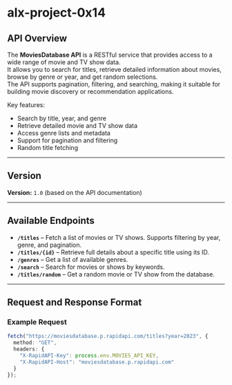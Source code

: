# alx-project-0x14

## API Overview
The **MoviesDatabase API** is a RESTful service that provides access to a wide range of movie and TV show data.  
It allows you to search for titles, retrieve detailed information about movies, browse by genre or year, and get random selections.  
The API supports pagination, filtering, and searching, making it suitable for building movie discovery or recommendation applications.

Key features:
- Search by title, year, and genre
- Retrieve detailed movie and TV show data
- Access genre lists and metadata
- Support for pagination and filtering
- Random title fetching

---

## Version
**Version:** `1.0` (based on the API documentation)

---

## Available Endpoints

- **`/titles`** – Fetch a list of movies or TV shows. Supports filtering by year, genre, and pagination.
- **`/titles/{id}`** – Retrieve full details about a specific title using its ID.
- **`/genres`** – Get a list of available genres.
- **`/search`** – Search for movies or shows by keywords.
- **`/titles/random`** – Get a random movie or TV show from the database.

---

## Request and Response Format

### Example Request
```ts
fetch("https://moviesdatabase.p.rapidapi.com/titles?year=2023", {
  method: "GET",
  headers: {
    "X-RapidAPI-Key": process.env.MOVIES_API_KEY,
    "X-RapidAPI-Host": "moviesdatabase.p.rapidapi.com"
  }
});
